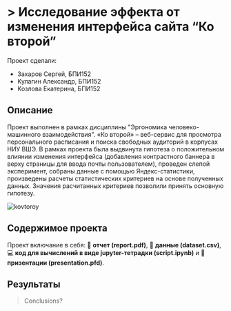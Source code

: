 # > Исследование эффекта от изменения интерфейса сайта “Ко второй”

Проект сделали:

* Захаров Сергей, БПИ152
* Кулагин Александр, БПИ152
* Козлова Екатерина, БПИ152


## Описание

Проект выполнен в рамках дисциплины "Эргономика человеко-машинного взаимодействия". 
«Ко второй» – веб-сервис для просмотра персонального расписания и поиска свободных аудиторий в корпусах НИУ ВШЭ.
В рамках проекта была выдвинута гипотеза о положительном влиянии изменения интерфейса (добавления контрастного баннера в верху страницы для ввода почты пользователем), проведен слепой эксперимент, собраны данные с помощью Яндекс-статистики, произведены расчеты статистических критериев на основе полученных данных. Значения расчитанных критериев позволили принять основную гипотезу.

![kovtoroy](http://kovtoroy.ru/_nuxt/img/logo2.ddf6298.svg)

## Содержимое проекта
Проект включание в себя: :blue_book: **отчет (report.pdf)**, :bookmark_tabs: **данные (dataset.csv)**, :computer: **код для вычислений в виде jupyter-тетрадки (script.ipynb)** и :sunrise_over_mountains: **призентации (presentation.pfd)**.

## Результаты

> Conclusions?
